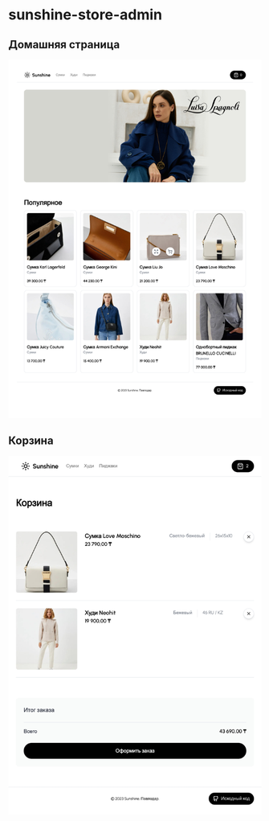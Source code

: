 # sunshine-store-admin

## Домашняя страница

![home-page](screenshots/home-page.jpg)

## Корзина

![cart-page](screenshots/cart-page.jpg)
